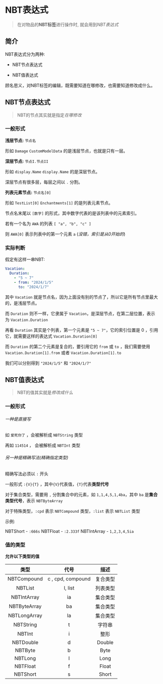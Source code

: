 # NBT表达式

> 在对物品的**NBT标签**进行操作时, 就会用到*NBT表达式*

## 简介

NBT表达式分为两种:

+ NBT节点表达式

+ NBT值表达式

顾名思义，对NBT标签的编辑，既需要知道在哪修改，也需要知道修改成什么。

## NBT节点表达式

> NBT的节点其实就是指定*在哪修改*

### 一般形式

**浅层节点:** `节点名`

形如 `Damage` `CustomModelData` 的是浅层节点，也就是只有一层。

**深层节点:** `节点I.节点II`

形如 `display.Name` `display.Name` 的是深层节点。

深层节点有很多层，每层之间以 `.` 分割。

**列表元素节点:** `节点名[0]`

形如 `TestList[0]` `Enchantments[1]` 的是列表元素节点。

节点名末尾以 `[数字]` 的形式，其中数字代表的是该列表中的元素索引。

若有一个名为 `AWA` 的列表 `[ "a", "b", "c" ]` 

则 `AWA[0]` 表示列表中的第一个元素 `a` (*没错，索引是从0开始的*)

### 实际判断

假定有这样一串NBT:

```YAML
Vacation:
  Duration:
    - "5 ~ 7"
    - from: "2024/1/5"
      to: "2024/1/7"
```

其中 `Vacation` 就是节点名，因为上面没有别的节点了，所以它是所有节点里最大的，是浅层节点。

而 `Duration` 则不一样，它隶属于 `Vacation`，是深层节点，在第二层位置，表示为 `Vacation.Duration`

再看 `Duration` 其实是个列表，第一个元素是 `"5 ~ 7"`，它的索引位置是 0 ，引用它，就需要这样的表达式 `Vacation.Duration[0]`

而 `Duration` 的第二个元素是复合的，要引用它的 `from` 或 `to` ，我们需要使用 `Vacation.Duration[1].from` 或者 `Vacation.Duration[1].to`

我们可以分别得到 `"2024/1/5"` 和 `"2024/1/7"`

## NBT值表达式

> NBT的值其实就是*修改成什么*

### 一般形式

<h6>一种是直接写</h6>

如 `爱死你了` ，会被解析成 `NBTString` 类型

再如 `114514` ， 会被解析成 `NBTInt` 类型

<h6>另一种是精确写法(精确指定类型)</h6>

精确写法必须以 `:` 开头

一般形式 `:{V}{T}` ，其中`{V}`代表值，`{T}`代表**类型代号**

对于集合类型，需要用 `,` 分割集合中的元素，如 `1,1,4,5,1,4ba`，其中 `ba` 是**集合类型代号**，表示 `NBTByteArray`

对于特殊类型，`:cpd` 表示 `NBTCompound` 类型，`:list` 表示 `NBTList` 类型

示例:

NBTShort - `:666s`
NBTFloat - `:2.333f`
NBTIntArray - `1,2,3,4,5ia`

### 值的类型

**允许以下类型的值**

| 类型 | 代号 | 描述 |
| :----: | :----: | :----: |
| NBTCompound | c , cpd, compound | 复合类型 |
| NBTList | l, list | 列表类型 |
| NBTIntArray | ia | 集合类型 |
| NBTByteArray | ba | 集合类型 |
| NBTLongArray | la | 集合类型 |
| NBTString | t | 字符串 |
| NBTInt | i | 整形 |
| NBTDouble | d | Double |
| NBTByte | b | Byte |
| NBTLong | l | Long |
| NBTFloat | f | Float |
| NBTShort | s | Short |